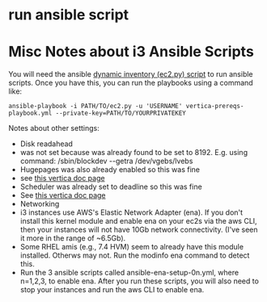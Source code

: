# run ansible script
# Misc Notes about i3 Ansible Scripts

You will need the ansible [dynamic inventory (ec2.py) script](https://docs.ansible.com/ansible/latest/user_guide/intro_dynamic_inventory.html) to run ansible scripts. Once you have this, you can run the playbooks using a command like:

`ansible-playbook -i PATH/TO/ec2.py -u 'USERNAME' vertica-prereqs-playbook.yml --private-key=PATH/TO/YOURPRIVATEKEY`

Notes about other settings:

* Disk readahead
 * was not set because was already found to be set to 8192. E.g. using command:
/sbin/blockdev --getra /dev/vgebs/lvebs
* Hugepages was also already enabled so this was fine
 * see [this vertica doc page](https://my.vertica.com/docs/7.2.x/HTML/index.htm#Authoring/InstallationGuide/BeforeYouInstall/transparenthugepages.htm#Red_Hat/CentOS_7_Users)
* Scheduler was already set to deadline so this was fine
 * See [this vertica doc page](https://my.vertica.com/docs/7.1.x/HTML/Content/Authoring/InstallationGuide/BeforeYouInstall/IOScheduling.htm)
* Networking
 * i3 instances use AWS's Elastic Network Adapter (ena). If you don't install this kernel module and enable ena on your ec2s via the aws CLI, then your instances will not have 10Gb network connectivity. (I've seen it more in the range of ~6.5Gb).
 * Some RHEL amis (e.g., 7.4 HVM) seem to already have this module installed. Otherws may not. Run the modinfo ena command to detect this.
 * Run the 3 ansible scripts called ansible-ena-setup-0n.yml, where n=1,2,3, to enable ena. After you run these scripts, you will also need to stop your instances and run the aws CLI to enable ena.

